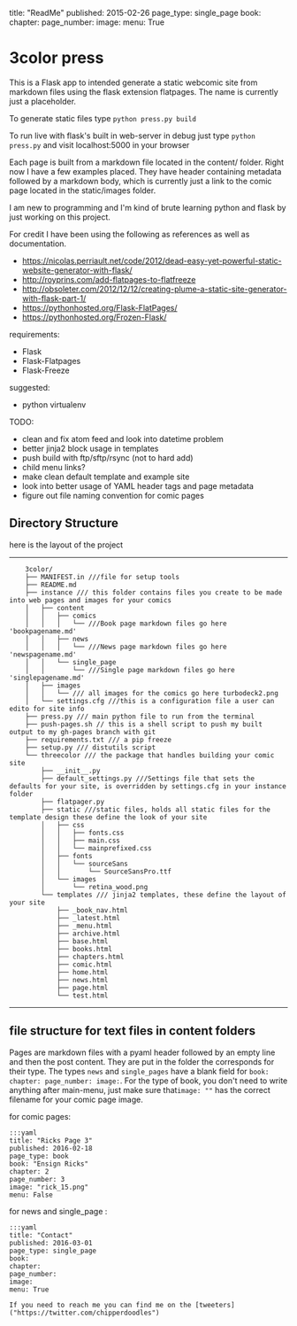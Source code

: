 title: "ReadMe"
published: 2015-02-26
page_type: single_page
book:
chapter:
page_number:
image:
menu: True

# 3color press

This is a Flask app to intended generate a static webcomic site from markdown files using the flask extension flatpages. The name is currently just a placeholder.

To generate static files type `python press.py build`

To run live with flask's built in web-server in debug just type `python press.py` and visit localhost:5000 in your browser

Each page is built from a markdown file located in the content/ folder. Right now I have a few examples placed. They have header containing metadata followed by a markdown body, which is currently just a link to the comic page located in the static/images folder.

I am new to programming and I'm kind of brute learning python and flask by just working on this project.

For credit I have been using the following as references as well as documentation.

 * <https://nicolas.perriault.net/code/2012/dead-easy-yet-powerful-static-website-generator-with-flask/>
 * <http://royprins.com/add-flatpages-to-flatfreeze>
 * <http://obsoleter.com/2012/12/12/creating-plume-a-static-site-generator-with-flask-part-1/>
 * <https://pythonhosted.org/Flask-FlatPages/>
 * <https://pythonhosted.org/Frozen-Flask/>

requirements:

 * Flask
 * Flask-Flatpages
 * Flask-Freeze

suggested:

 * python virtualenv

TODO:

  * clean and fix atom feed and look into datetime problem
  * better jinja2 block usage in templates
  * push build with ftp/sftp/rsync (not to hard add)
  * child menu links?
  * make clean default template and example site
  * look into better usage of YAML header tags and page metadata
  * figure out file naming convention for comic pages

## Directory Structure
here is the layout of the project

---

        3color/
        ├── MANIFEST.in ///file for setup tools
        ├── README.md
        ├── instance /// this folder contains files you create to be made into web pages and images for your comics
        │   ├── content
        │   │   ├── comics
        │   │   │   └── ///Book page markdown files go here 'bookpagename.md'
        │   │   ├── news
        │   │   │   └── ///News page markdown files go here 'newspagename.md'
        │   │   └── single_page
        │   │       └── ///Single page markdown files go here 'singlepagename.md'
        │   ├── images
        │   │   └── /// all images for the comics go here turbodeck2.png
        │   └── settings.cfg ///this is a configuration file a user can edito for site info
        ├── press.py /// main python file to run from the terminal
        ├── push-pages.sh // this is a shell script to push my built output to my gh-pages branch with git
        ├── requirements.txt /// a pip freeze
        ├── setup.py /// distutils script
        └── threecolor /// the package that handles building your comic site
            ├── __init__.py
            ├── default_settings.py ///Settings file that sets the defaults for your site, is overridden by settings.cfg in your instance folder
            ├── flatpager.py
            ├── static ///static files, holds all static files for the template design these define the look of your site
            │   ├── css
            │   │   ├── fonts.css
            │   │   ├── main.css
            │   │   └── mainprefixed.css
            │   ├── fonts
            │   │   └── sourceSans
            │   │       └── SourceSansPro.ttf
            │   └── images
            │       └── retina_wood.png
            └── templates /// jinja2 templates, these define the layout of your site
                ├── _book_nav.html
                ├── _latest.html
                ├── _menu.html
                ├── archive.html
                ├── base.html
                ├── books.html
                ├── chapters.html
                ├── comic.html
                ├── home.html
                ├── news.html
                ├── page.html
                └── test.html


---
## file structure for text files in content folders
Pages are markdown files with a pyaml header followed by an empty line and then the post content. They are put in the folder the corresponds for their type. The types `news` and `single_pages` have a blank field for `book: chapter: page_number: image:`. For the type of book, you don't need to write anything after main-menu, just make sure that`image: ""` has the correct filename for your comic page image.

for comic pages:

    :::yaml
    title: "Ricks Page 3"
    published: 2016-02-18
    page_type: book
    book: "Ensign Ricks"
    chapter: 2
    page_number: 3
    image: "rick_15.png"
    menu: False


for news and single_page :

    :::yaml
    title: "Contact"
    published: 2016-03-01
    page_type: single_page
    book:
    chapter:
    page_number:
    image:
    menu: True

    If you need to reach me you can find me on the [tweeters]("https://twitter.com/chipperdoodles")
